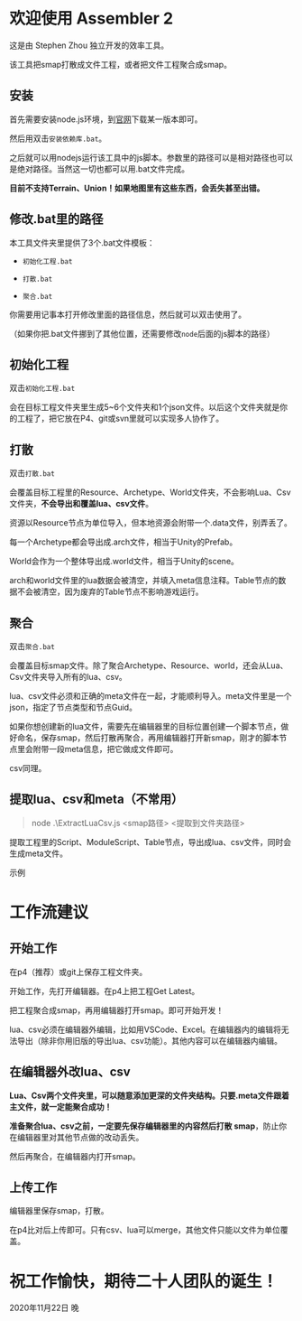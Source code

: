 # 欢迎使用 Assembler 2

这是由 Stephen Zhou 独立开发的效率工具。

该工具把smap打散成文件工程，或者把文件工程聚合成smap。

## 安装

首先需要安装node.js环境，到[官网](https://nodejs.org/)下载某一版本即可。

然后用双击```安装依赖库.bat```。

之后就可以用nodejs运行该工具中的js脚本。参数里的路径可以是相对路径也可以是绝对路径。当然这一切也都可以用.bat文件完成。

**目前不支持Terrain、Union！如果地图里有这些东西，会丢失甚至出错。**

## 修改.bat里的路径

本工具文件夹里提供了3个.bat文件模板：

- ```初始化工程.bat```

- ```打散.bat```

- ```聚合.bat```

你需要用记事本打开修改里面的路径信息，然后就可以双击使用了。

（如果你把.bat文件挪到了其他位置，还需要修改```node```后面的js脚本的路径）

## 初始化工程

双击```初始化工程.bat```

会在目标工程文件夹里生成5~6个文件夹和1个json文件。以后这个文件夹就是你的工程了，把它放在P4、git或svn里就可以实现多人协作了。

## 打散

双击```打散.bat```

会覆盖目标工程里的Resource、Archetype、World文件夹，不会影响Lua、Csv文件夹，**不会导出和覆盖lua、csv文件**。

资源以Resource节点为单位导入，但本地资源会附带一个.data文件，别弄丢了。

每一个Archetype都会导出成.arch文件，相当于Unity的Prefab。

World会作为一个整体导出成.world文件，相当于Unity的scene。

arch和world文件里的lua数据会被清空，并填入meta信息注释。Table节点的数据不会被清空，因为废弃的Table节点不影响游戏运行。

## 聚合

双击```聚合.bat```

会覆盖目标smap文件。除了聚合Archetype、Resource、world，还会从Lua、Csv文件夹导入所有的lua、csv。

lua、csv文件必须和正确的meta文件在一起，才能顺利导入。meta文件里是一个json，指定了节点类型和节点Guid。

如果你想创建新的lua文件，需要先在编辑器里的目标位置创建一个脚本节点，做好命名，保存smap，然后打散再聚合，再用编辑器打开新smap，刚才的脚本节点里会附带一段meta信息，把它做成文件即可。

csv同理。

## 提取lua、csv和meta（不常用）

> node .\ExtractLuaCsv.js <smap路径> <提取到文件夹路径>

提取工程里的Script、ModuleScript、Table节点，导出成lua、csv文件，同时会生成meta文件。

示例

# 工作流建议

## 开始工作

在p4（推荐）或git上保存工程文件夹。

开始工作，先打开编辑器。在p4上把工程Get Latest。

把工程聚合成smap，再用编辑器打开smap。即可开始开发！

lua、csv必须在编辑器外编辑，比如用VSCode、Excel。在编辑器内的编辑将无法导出（除非你用旧版的导出lua、csv功能）。其他内容可以在编辑器内编辑。

## 在编辑器外改lua、csv

**Lua、Csv两个文件夹里，可以随意添加更深的文件夹结构。只要.meta文件跟着主文件，就一定能聚合成功！**

**准备聚合lua、csv之前，一定要先保存编辑器里的内容然后打散 smap**，防止你在编辑器里对其他节点做的改动丢失。

然后再聚合，在编辑器内打开smap。

## 上传工作

编辑器里保存smap，打散。

在p4比对后上传即可。只有csv、lua可以merge，其他文件只能以文件为单位覆盖。


# 祝工作愉快，期待二十人团队的诞生！

2020年11月22日 晚